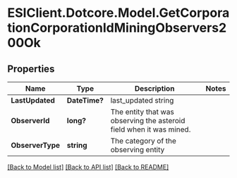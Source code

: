 # ESIClient.Dotcore.Model.GetCorporationCorporationIdMiningObservers200Ok
## Properties

Name | Type | Description | Notes
------------ | ------------- | ------------- | -------------
**LastUpdated** | **DateTime?** | last_updated string | 
**ObserverId** | **long?** | The entity that was observing the asteroid field when it was mined.  | 
**ObserverType** | **string** | The category of the observing entity | 

[[Back to Model list]](../README.md#documentation-for-models) [[Back to API list]](../README.md#documentation-for-api-endpoints) [[Back to README]](../README.md)


